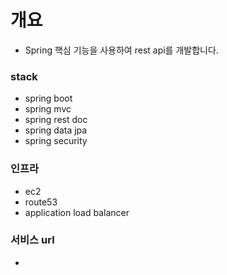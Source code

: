 # 개요

- Spring 핵심 기능을 사용하여 rest api를 개발합니다.

### stack

- spring boot
- spring mvc
- spring rest doc
- spring data jpa
- spring security


### 인프라

- ec2
- route53
- application load balancer

### 서비스 url

- 